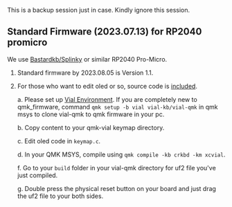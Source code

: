 This is a backup session just in case. Kindly ignore this session.
## Standard Firmware (2023.07.13) for RP2040 promicro 


We use [Bastardkb/Splinky](https://github.com/Bastardkb/Splinky) or similar RP2040 Pro-Micro. 
1. Standard firmware by 2023.08.05 is Version 1.1.
2. For those who want to edit oled or so, source code is [included](https://drive.google.com/drive/folders/1-6yim1sLNgdcoQgKbDtAbBsG6yMPpH2_?usp=drive_link).

   a. Please set up [Vial Environment](https://get.vial.today/docs/porting-to-vial.html#1-prepare-your-build-environment). If you are completely new to qmk_firmware, command `qmk setup -b vial vial-kb/vial-qmk` in qmk msys to clone vial-qmk to qmk firmware in your pc.
   
   b. Copy content to your qmk-vial keymap directory.
   
   c. Edit oled code in `keymap.c`.

   d. In your QMK MSYS, compile using `qmk compile -kb crkbd -km xcvial`.

   f. Go to your `build` folder in your vial-qmk directory for uf2 file you've just compiled.

   g. Double press the physical reset button on your board and just drag the uf2 file to your both sides.
